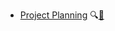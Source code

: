 * [Project Planning]({{baseUrl}}/projectPlanning/)
  <trigger for="pop:projectPlanning-preview">:mag:</trigger>[:scroll:](projectPlanning/print.html)

<popover id="pop:projectPlanning-preview" title="Project Planning :mag:" placement="right">
  <div slot="content">
    <include src="preview.md" />
  </div>
</popover>
